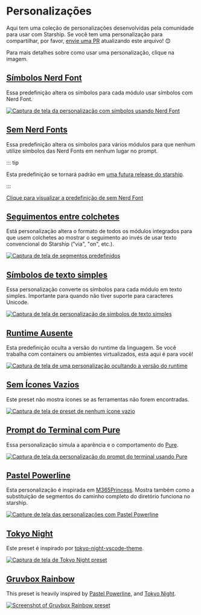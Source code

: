 # Personalizações

Aqui tem uma coleção de personalizações desenvolvidas pela comunidade para usar com Starship. Se você tem uma personalização para compartilhar, por favor, [envie uma PR](https://github.com/starship/starship/edit/master/docs/presets/README.md) atualizando este arquivo! 😊

Para mais detalhes sobre como usar uma personalização, clique na imagem.

## [Símbolos Nerd Font](./nerd-font.md)

Essa predefinição altera os símbolos para cada módulo usar símbolos com Nerd Font.

[![Captura de tela da personalização com símbolos usando Nerd Font](/presets/img/nerd-font-symbols.png "Clique para ver as personalizações para Nerd Font")](./nerd-font)

## [Sem Nerd Fonts](./no-nerd-font.md)

Essa predefinição altera os símbolos para vários módulos para que nenhum utilize símbolos das Nerd Fonts em nenhum lugar no prompt.

::: tip

Esta predefinição se tornará padrão em [uma futura release do starship](https://github.com/starship/starship/pull/3544).

:::

[Clique para visualizar a predefinição de sem Nerd Font](./no-nerd-font)

## [Seguimentos entre colchetes](./bracketed-segments.md)

Está personalização altera o formato de todos os módulos integrados para que usem colchetes ao mostrar o seguimento ao invés de usar texto convencional do Starship ("via", "on", etc.).

[![Captura de tela de segmentos predefinidos](/presets/img/bracketed-segments.png "Clique para ver as personalizações de seguimentos entre colchetes")](./bracketed-segments)

## [Símbolos de texto simples](./plain-text.md)

Essa personalização converte os símbolos para cada módulo em texto simples. Importante para quando não tiver suporte para caracteres Unicode.

[![Captura de tela de personalização de símbolos de texto simples](/presets/img/plain-text-symbols.png "Clique para ver as personalizações para símbolos de texto simples")](./plain-text)

## [Runtime Ausente](./no-runtimes.md)

Esta predefinição oculta a versão do runtime da linguagem. Se você trabalha com containers ou ambientes virtualizados, esta aqui é para você!

[![Captura de tela de uma personalização ocultando a versão do runtime](/presets/img/no-runtime-versions.png "Clique para ver as personalizações para remover a versão do runtime")](./no-runtimes)

## [Sem Ícones Vazios](./no-empty-icons.md)

Este preset não mostra ícones se as ferramentas não forem encontradas.

[![Captura de tela de preset de nenhum ícone vazio](/presets/img/no-empty-icons.png "Clique para ver as personalizações para remover a versão do runtime")](./no-empty-icons.md)

## [Prompt do Terminal com Pure](./pure-preset.md)

Essa personalização simula a aparência e o comportamento do [Pure](https://github.com/sindresorhus/pure).

[![Captura de tela da personalização do prompt do terminal usando Pure](/presets/img/pure-preset.png "Clique para ver as personalização para usar no prompt do terminal com Pure")](./pure-preset)

## [Pastel Powerline](./pastel-powerline.md)

Esta personalização é inspirada em [M365Princess](https://github.com/JanDeDobbeleer/oh-my-posh/blob/main/themes/M365Princess.omp.json). Mostra também como a substituição de segmentos do caminho completo do diretório funciona no starship.

[![Capture de tela das personalizações com Pastel Powerline](/presets/img/pastel-powerline.png "Clique para ver as personalização para usar no prompt do terminal com Pure")](./pastel-powerline)

## [Tokyo Night](./tokyo-night.md)

Este preset é inspirado por  [tokyo-night-vscode-theme](https://github.com/enkia/tokyo-night-vscode-theme).

[![Captura de tela de Tokyo Night preset](/presets/img/tokyo-night.png "Clique para visualizar Tokyo Night preset")](./tokyo-night)

## [Gruvbox Rainbow](./gruvbox-rainbow.md)

This preset is heavily inspired by [Pastel Powerline](./pastel-powerline.md), and [Tokyo Night](./tokyo-night.md).

[![Screenshot of Gruvbox Rainbow preset](/presets/img/gruvbox-rainbow.png "Click to view Gruvbox Rainbow preset")](./gruvbox-rainbow)
